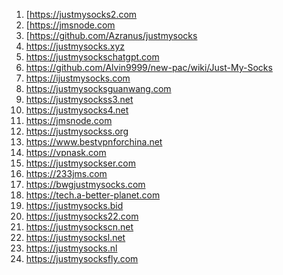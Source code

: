 1. [https://justmysocks2.com
2. [https://jmsnode.com
3. [https://github.com/Azranus/justmysocks
4. https://justmysocks.xyz
5. https://justmysockschatgpt.com
6. https://github.com/Alvin9999/new-pac/wiki/Just-My-Socks
7. https://ijustmysocks.com
8. https://justmysocksguanwang.com
9. https://justmysockss3.net
10. https://justmysocks4.net
11. https://jmsnode.com
12. https://justmysockss.org
13. https://www.bestvpnforchina.net
14. https://vpnask.com
15. https://justmysockser.com
16. https://233jms.com
17. https://bwgjustmysocks.com
18. https://tech.a-better-planet.com
19. https://justmysocks.bid
20. https://justmysocks22.com
21. https://justmysockscn.net
22. https://justmysocksl.net
23. https://justmysocks.nl
24. https://justmysocksfly.com
